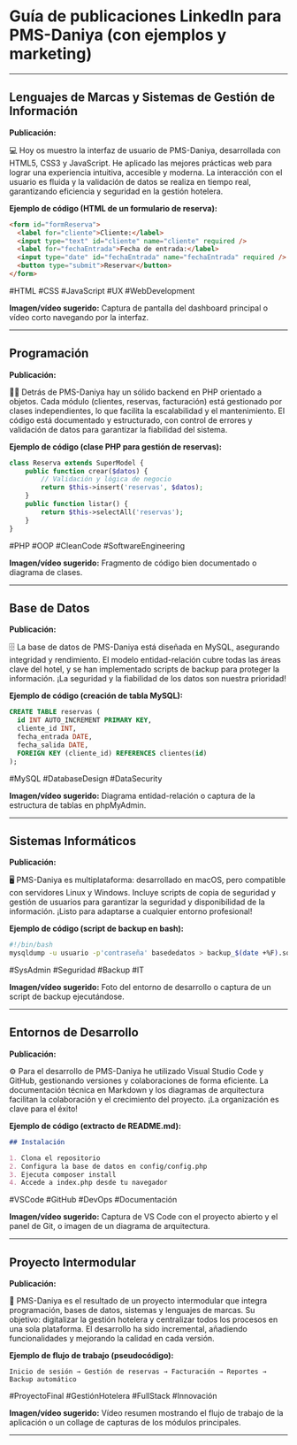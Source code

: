 # Guía de publicaciones LinkedIn para PMS-Daniya (con ejemplos y marketing)

---

## Lenguajes de Marcas y Sistemas de Gestión de Información

**Publicación:**

💻 Hoy os muestro la interfaz de usuario de PMS-Daniya, desarrollada con HTML5, CSS3 y JavaScript. He aplicado las mejores prácticas web para lograr una experiencia intuitiva, accesible y moderna. La interacción con el usuario es fluida y la validación de datos se realiza en tiempo real, garantizando eficiencia y seguridad en la gestión hotelera.

**Ejemplo de código (HTML de un formulario de reserva):**

```html
<form id="formReserva">
  <label for="cliente">Cliente:</label>
  <input type="text" id="cliente" name="cliente" required />
  <label for="fechaEntrada">Fecha de entrada:</label>
  <input type="date" id="fechaEntrada" name="fechaEntrada" required />
  <button type="submit">Reservar</button>
</form>
```

#HTML #CSS #JavaScript #UX #WebDevelopment

**Imagen/vídeo sugerido:**
Captura de pantalla del dashboard principal o vídeo corto navegando por la interfaz.

---

## Programación

**Publicación:**

🧑‍💻 Detrás de PMS-Daniya hay un sólido backend en PHP orientado a objetos. Cada módulo (clientes, reservas, facturación) está gestionado por clases independientes, lo que facilita la escalabilidad y el mantenimiento. El código está documentado y estructurado, con control de errores y validación de datos para garantizar la fiabilidad del sistema.

**Ejemplo de código (clase PHP para gestión de reservas):**

```php
class Reserva extends SuperModel {
    public function crear($datos) {
        // Validación y lógica de negocio
        return $this->insert('reservas', $datos);
    }
    public function listar() {
        return $this->selectAll('reservas');
    }
}
```

#PHP #OOP #CleanCode #SoftwareEngineering

**Imagen/vídeo sugerido:**
Fragmento de código bien documentado o diagrama de clases.

---

## Base de Datos

**Publicación:**

🗄️ La base de datos de PMS-Daniya está diseñada en MySQL, asegurando integridad y rendimiento. El modelo entidad-relación cubre todas las áreas clave del hotel, y se han implementado scripts de backup para proteger la información. ¡La seguridad y la fiabilidad de los datos son nuestra prioridad!

**Ejemplo de código (creación de tabla MySQL):**

```sql
CREATE TABLE reservas (
  id INT AUTO_INCREMENT PRIMARY KEY,
  cliente_id INT,
  fecha_entrada DATE,
  fecha_salida DATE,
  FOREIGN KEY (cliente_id) REFERENCES clientes(id)
);
```

#MySQL #DatabaseDesign #DataSecurity

**Imagen/vídeo sugerido:**
Diagrama entidad-relación o captura de la estructura de tablas en phpMyAdmin.

---

## Sistemas Informáticos

**Publicación:**

🖥️ PMS-Daniya es multiplataforma: desarrollado en macOS, pero compatible con servidores Linux y Windows. Incluye scripts de copia de seguridad y gestión de usuarios para garantizar la seguridad y disponibilidad de la información. ¡Listo para adaptarse a cualquier entorno profesional!

**Ejemplo de código (script de backup en bash):**

```bash
#!/bin/bash
mysqldump -u usuario -p'contraseña' basededatos > backup_$(date +%F).sql
```

#SysAdmin #Seguridad #Backup #IT

**Imagen/vídeo sugerido:**
Foto del entorno de desarrollo o captura de un script de backup ejecutándose.

---

## Entornos de Desarrollo

**Publicación:**

⚙️ Para el desarrollo de PMS-Daniya he utilizado Visual Studio Code y GitHub, gestionando versiones y colaboraciones de forma eficiente. La documentación técnica en Markdown y los diagramas de arquitectura facilitan la colaboración y el crecimiento del proyecto. ¡La organización es clave para el éxito!

**Ejemplo de código (extracto de README.md):**

```markdown
## Instalación

1. Clona el repositorio
2. Configura la base de datos en config/config.php
3. Ejecuta composer install
4. Accede a index.php desde tu navegador
```

#VSCode #GitHub #DevOps #Documentación

**Imagen/vídeo sugerido:**
Captura de VS Code con el proyecto abierto y el panel de Git, o imagen de un diagrama de arquitectura.

---

## Proyecto Intermodular

**Publicación:**

🌟 PMS-Daniya es el resultado de un proyecto intermodular que integra programación, bases de datos, sistemas y lenguajes de marcas. Su objetivo: digitalizar la gestión hotelera y centralizar todos los procesos en una sola plataforma. El desarrollo ha sido incremental, añadiendo funcionalidades y mejorando la calidad en cada versión.

**Ejemplo de flujo de trabajo (pseudocódigo):**

```plaintext
Inicio de sesión → Gestión de reservas → Facturación → Reportes → Backup automático
```

#ProyectoFinal #GestiónHotelera #FullStack #Innovación

**Imagen/vídeo sugerido:**
Vídeo resumen mostrando el flujo de trabajo de la aplicación o un collage de capturas de los módulos principales.

---
